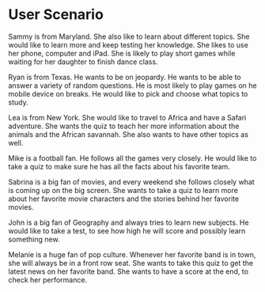 # User  Scenario


Sammy is from Maryland. She also like to learn about different topics. She would like to learn more and keep testing her knowledge. She likes to use her phone, computer and iPad. She is likely to play short games while waiting for her daughter to finish dance class.

Ryan is from Texas. He wants to be on jeopardy.  He wants to be able to answer a variety of random questions. He is most likely to play games on he mobile device on breaks. He would like to pick and choose what topics to study.

Lea is from New York. She would like to travel to Africa and have a Safari adventure. She wants the quiz to teach her more information about the animals and the African savannah. She also wants to have other topics as well.

Mike is a football fan. He follows all the games very closely. He would like to take a quiz to make sure he has all the facts about his favorite team.

Sabrina is a big fan of movies, and every weekend she follows closely what is coming up on the big screen. She wants to take a quiz to learn more about her favorite movie characters and the stories behind her favorite movies.

John is a big fan of Geography and always tries to learn new subjects. He would like to take a test, to see how high he will score and possibly learn something new.

Melanie is a huge fan of pop culture. Whenever her favorite band is in town, she will always be in a front row seat. She wants to take this quiz to get the latest news on her favorite band. She wants to have a score at the end, to check her performance.
